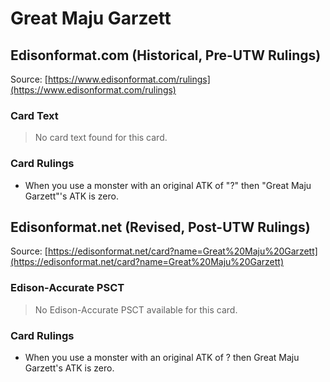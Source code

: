 # Great Maju Garzett

## Edisonformat.com (Historical, Pre-UTW Rulings)

Source: [https://www.edisonformat.com/rulings](https://www.edisonformat.com/rulings)

### Card Text

> No card text found for this card.

### Card Rulings

*   When you use a monster with an original ATK of "?" then "Great Maju Garzett"'s ATK is zero.

## Edisonformat.net (Revised, Post-UTW Rulings)

Source: [https://edisonformat.net/card?name=Great%20Maju%20Garzett](https://edisonformat.net/card?name=Great%20Maju%20Garzett)

### Edison-Accurate PSCT

> No Edison-Accurate PSCT available for this card.

### Card Rulings

*   When you use a monster with an original ATK of ? then Great Maju Garzett's ATK is zero.
            